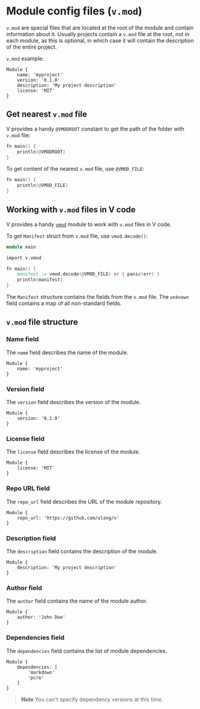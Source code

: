# Module config files (`v.mod`)

`v.mod` are special files that are located at the root of the module and
contain information about it.
Usually projects contain a `v.mod` file at the root, not in each module, as this is optional, in
which case it will contain the description of the entire project.

`v.mod` example:

```vmod
Module {
    name: 'myproject'
    version: '0.1.0'
    description: 'My project description'
    license: 'MIT'
}
```

## Get nearest `v.mod` file

V provides a handy `@VMODROOT` constant to get the path of the folder with `v.mod` file:

```v play
fn main() {
    println(@VMODROOT)
}
```

To get content of the nearest `v.mod` file, use `@VMOD_FILE`:

```v play
fn main() {
    println(@VMOD_FILE)
}
```

## Working with `v.mod` files in V code

V provides a handy
[`vmod`](https://modules.vosca.dev/standard_library/v/vmod.html)
module to work with `v.mod` files in V code.

To get `Manifest` struct from `v.mod` file, use `vmod.decode()`:

```v ignore
module main

import v.vmod

fn main() {
    manifest := vmod.decode(@VMOD_FILE) or { panic(err) }
    println(manifest)
}
```

The `Manifest` structure contains the fields from the `v.mod` file.
The `unknown` field contains a map of all non-standard fields.

## `v.mod` file structure

### Name field

The `name` field describes the name of the module.

```vmod
Module {
    name: 'myproject'
}
```

### Version field

The `version` field describes the version of the module.

```vmod
Module {
    version: '0.1.0'
}
```

### License field

The `license` field describes the license of the module.

```vmod
Module {
    license: 'MIT'
}
```

### Repo URL field

The `repo_url` field describes the URL of the module repository.

```vmod
Module {
    repo_url: 'https://github,com/vlang/v'
}
```

### Description field

The `description` field contains the description of the module.

```vmod
Module {
    description: 'My project description'
}
```

### Author field

The `author` field contains the name of the module author.

```vmod
Module {
    author: 'John Doe'
}
```

### Dependencies field

The `dependencies` field contains the list of module dependencies.

```vmod
Module {
    dependencies: [
        'markdown'
        'pcre'
    ]
}
```

> **Note**
> You can't specify dependency versions at this time.
